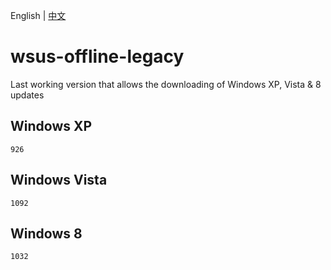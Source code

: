 English | [中文](README_CN.md)

# wsus-offline-legacy

Last working version that allows the downloading of Windows XP, Vista & 8 updates

## Windows XP

`926`

## Windows Vista

`1092`

## Windows 8

`1032`
